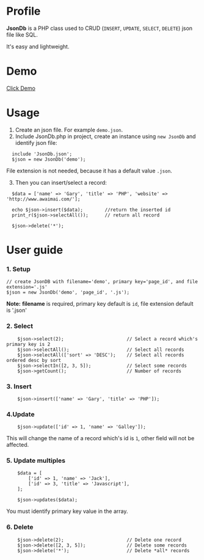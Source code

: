 # Profile
**JsonDb** is a PHP class used to CRUD (`INSERT`, `UPDATE`, `SELECT`, `DELETE`) json file like SQL.

It's easy and lightweight.

# Demo
[Click Demo](http://www.awaimai.com/demo/nesmenu/)


# Usage
1. Create an json file. For example `demo.json`.
2. Include JsonDb.php in project, create an instance using `new JsonDb` and identify json file:
```
  include 'JsonDb.json';
  $json = new JsonDb('demo');
```
File extension is not needed, because it has a default value `.json`.

3. Then you can insert/select a record:
```
  $data = ['name' => 'Gary', 'title' => 'PHP', 'website' => 'http://www.awaimai.com/'];

  echo $json->insert($data);        //return the inserted id
  print_r($json->selectAll());      // return all record

  $json->delete('*');
```
# User guide

### 1. Setup
```
// create JsonDB with filename='demo', primary key='page_id', and file extension='.js'
$json = new JsonDb('demo', 'page_id', '.js');
```
**Note:** **filename** is required, primary key default is `id`, file extension default is '.json'

### 2. Select
```
    $json->select(2);                       // Select a record which's primary key is 2
    $json->selectAll();                     // Select all records
    $json->selectAll(['sort' => 'DESC');    // Select all records ordered desc by sort
    $json->selectIn([2, 3, 5]);             // Select some records
    $json->getCount();                      // Number of records
```

### 3. Insert
```
    $json->insert(['name' => 'Gary', 'title' => 'PHP']);
```

### 4.Update
```
    $json->update(['id' => 1, 'name' => 'Galley']);
```
This will change the name of a record which's id is `1`, other field will not be affected.

### 5. Update multiples
```
    $data = [
        ['id' => 1, 'name' => 'Jack'],
        ['id' => 3, 'title' => 'Javascript'],
    ];

    $json->updates($data);
```
You must identify primary key value in the array.

### 6. Delete
```
    $json->delete(2);                       // Delete one record
    $json->delete([2, 3, 5]);               // Delete some records
    $json->delete('*');                     // Delete *all* records
```




